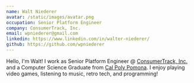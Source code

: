 ```yaml
---
name: Walt Niederer
avatar: /static/images/avatar.png
occupation: Senior Platform Engineer
company: ConsumerTrack, Inc.
email: wpniederer@gmail.com
linkedin: https://www.linkedin.com/in/walter-niederer/
github: https://github.com/wpniederer
---
```


Hello, I'm Walt! I work as Senior Platform Engineer @ [ConsumerTrack, Inc.](https://www.consumertrack.com/) and a Computer Science Graduate from [Cal Poly Pomona](https://www.cpp.edu/).
I enjoy playing video games, listening to music, retro tech, and programming!
